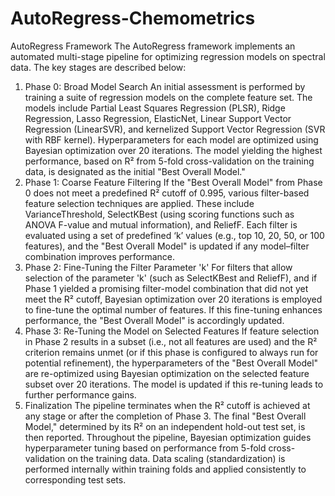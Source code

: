 # AutoRegress-Chemometrics

AutoRegress Framework
The AutoRegress framework implements an automated multi-stage pipeline for optimizing regression models on spectral data. The key stages are described below:
1. Phase 0: Broad Model Search
An initial assessment is performed by training a suite of regression models on the complete feature set. The models include Partial Least Squares Regression (PLSR), Ridge Regression, Lasso Regression, ElasticNet, Linear Support Vector Regression (LinearSVR), and kernelized Support Vector Regression (SVR with RBF kernel). Hyperparameters for each model are optimized using Bayesian optimization over 20 iterations. The model yielding the highest performance, based on R² from 5-fold cross-validation on the training data, is designated as the initial "Best Overall Model."
2. Phase 1: Coarse Feature Filtering
If the "Best Overall Model" from Phase 0 does not meet a predefined R² cutoff of 0.995, various filter-based feature selection techniques are applied. These include VarianceThreshold, SelectKBest (using scoring functions such as ANOVA F-value and mutual information), and ReliefF. Each filter is evaluated using a set of predefined ‘k’ values (e.g., top 10, 20, 50, or 100 features), and the "Best Overall Model" is updated if any model–filter combination improves performance.
3. Phase 2: Fine-Tuning the Filter Parameter 'k'
For filters that allow selection of the parameter 'k' (such as SelectKBest and ReliefF), and if Phase 1 yielded a promising filter-model combination that did not yet meet the R² cutoff, Bayesian optimization over 20 iterations is employed to fine-tune the optimal number of features. If this fine-tuning enhances performance, the "Best Overall Model" is accordingly updated.
4. Phase 3: Re-Tuning the Model on Selected Features
If feature selection in Phase 2 results in a subset (i.e., not all features are used) and the R² criterion remains unmet (or if this phase is configured to always run for potential refinement), the hyperparameters of the "Best Overall Model" are re-optimized using Bayesian optimization on the selected feature subset over 20 iterations. The model is updated if this re-tuning leads to further performance gains.
5. Finalization
The pipeline terminates when the R² cutoff is achieved at any stage or after the completion of Phase 3. The final "Best Overall Model," determined by its R² on an independent hold-out test set, is then reported. Throughout the pipeline, Bayesian optimization guides hyperparameter tuning based on performance from 5-fold cross-validation on the training data. Data scaling (standardization) is performed internally within training folds and applied consistently to corresponding test sets.

